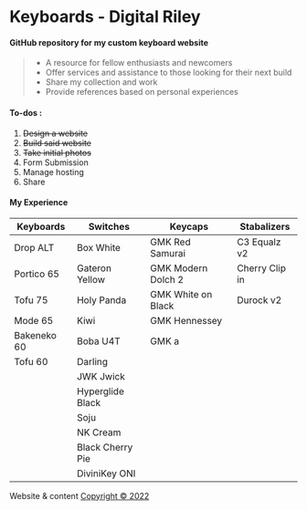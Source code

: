 
# Keyboards - Digital Riley

#### GitHub repository for my custom keyboard website
> - A resource for fellow enthusiasts and newcomers
> - Offer services and assistance to those looking for their next build
> - Share my collection and work
> - Provide references based on personal experiences

#### To-dos :

1. ~~Design a website~~
2. ~~Build said website~~
3. ~~Take initial photos~~
4. Form Submission
5. Manage hosting
6. Share

#### My Experience

| Keyboards | Switches | Keycaps | Stabalizers |
| ----------- | ----------- | ----------- | ----------- |
| Drop ALT | Box White | GMK Red Samurai | C3 Equalz v2 |
| Portico 65 | Gateron Yellow | GMK Modern Dolch 2 | Cherry Clip in |
| Tofu 75 | Holy Panda | GMK White on Black | Durock v2 |
| Mode 65 | Kiwi | GMK Hennessey |  |
| Bakeneko 60 | Boba U4T | GMK a |  |
| Tofu 60 | Darling |  |  |
|  | JWK Jwick |  |  |
|  | Hyperglide Black |  |  |
|  | Soju |  |  |
|  | NK Cream |  |  |
|  | Black Cherry Pie |  |  |
|  | DiviniKey ONI |  |  |

Website & content [Copyright &copy; 2022](https://github.com/RP2)